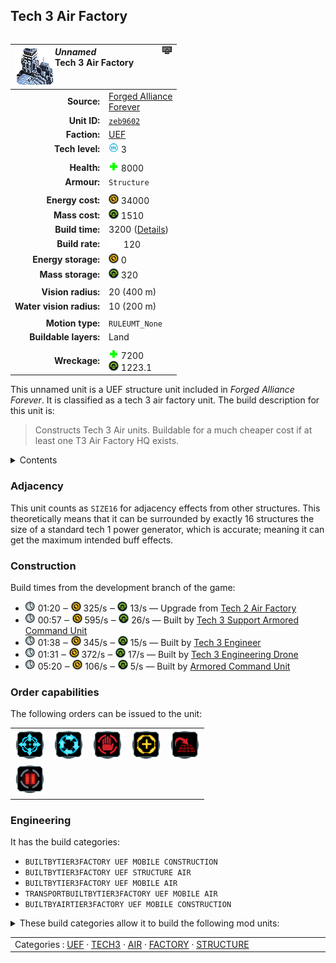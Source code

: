 Tech 3 Air Factory
----
<table align="right">
    <thead>
        <tr>
            <th align="left" colspan="2">
                <img align="left" src="icons/units/ZEB9602_icon.png" title="The unit icon" /><img align="right" src="icons/strategicicons/icon_factory3_air_rest.png" title="icon_factory3_air" /><i>Unnamed</i><br />Tech 3 Air Factory
            </th>
        </tr>
    </thead>
    <tbody>
        <tr>
            <td align="right"><strong>Source:</strong></td>
            <td><a href="Forged Alliance Forever">Forged Alliance<br />Forever</a></td>
        </tr>
        <tr>
            <td align="right"><strong>Unit ID:</strong></td>
            <td><a href="https://github.com/FAForever/fa/D:/faf-development/fa/units/ZEB9602/ZEB9602_unit.bp"><code>zeb9602</code></a></td>
        </tr>
        <tr>
            <td align="right"><strong>Faction:</strong></td>
            <td><a href="_categories.UEF">UEF</a></td>
        </tr>
        <tr>
            <td align="right"><strong>Tech level:</strong></td>
            <td><img src="icons/T3.png" title="Tech 3" /> 3</td>
        </tr>
        <tr><td align="center" colspan="2"></td></tr>
        <tr>
            <td align="right"><strong>Health:</strong></td>
            <td><img src="icons/health.png" title="Health" /> 8000</td>
        </tr>
        <tr>
            <td align="right"><strong>Armour:</strong></td>
            <td><code>Structure</code></td>
        </tr>
        <tr><td align="center" colspan="2"></td></tr>
        <tr>
            <td align="right"><strong>Energy cost:</strong></td>
            <td><img src="icons/energy.png" title="Energy" /> 34000</td>
        </tr>
        <tr>
            <td align="right"><strong>Mass cost:</strong></td>
            <td><img src="icons/mass.png" title="Mass" /> 1510</td>
        </tr>
        <tr>
            <td align="right"><strong>Build time:</strong></td>
            <td>3200 (<a href="#construction">Details</a>)</td>
        </tr>
        <tr>
            <td align="right"><strong>Build rate:</strong></td>
            <td><img src="icons/build.png" title="Build" /> 120</td>
        </tr>
        <tr>
            <td align="right"><strong>Energy storage:</strong></td>
            <td><img src="icons/energy.png" title="Energy" /> 0</td>
        </tr>
        <tr>
            <td align="right"><strong>Mass storage:</strong></td>
            <td><img src="icons/mass.png" title="Mass" /> 320</td>
        </tr>
        <tr><td align="center" colspan="2"></td></tr>
        <tr>
            <td align="right"><strong>Vision radius:</strong></td>
            <td> <span title="0.40 km, 0.25 mi">20 (400 m)</span></td>
        </tr>
        <tr>
            <td align="right"><strong>Water vision radius:</strong></td>
            <td> <span title="0.20 km, 0.12 mi">10 (200 m)</span></td>
        </tr>
        <tr><td align="center" colspan="2"></td></tr>
        <tr>
            <td align="right"><strong>Motion type:</strong></td>
            <td><code>RULEUMT_None</code></td>
        </tr>
        <tr>
            <td align="right"><strong>Buildable layers:</strong></td>
            <td>Land</td>
        </tr>
        <tr><td align="center" colspan="2"></td></tr>
        <tr>
            <td align="right"><strong>Wreckage:</strong></td>
            <td><img src="icons/health.png" title="Health" /> 7200<br /><img src="icons/mass.png" title="Mass" /> 1223.1</td>
        </tr>
    </tbody>
</table>

This unnamed unit is a UEF structure unit included in *Forged Alliance Forever*.
It is classified as a tech 3 air factory unit.
The build description for this unit is:

<blockquote>Constructs Tech 3 Air units. Buildable for a much cheaper cost if at least one T3 Air Factory HQ exists.</blockquote>

<details>
<summary>Contents</summary>

1. – <a href="#adjacency">Adjacency</a>
2. – <a href="#construction">Construction</a>
3. – <a href="#order-capabilities">Order capabilities</a>
4. – <a href="#engineering">Engineering</a>
</details>

### Adjacency
This unit counts as `SIZE16` for adjacency effects from other structures. This theoretically means that it can be surrounded by exactly 16 structures the size of a standard tech 1 power generator, which is accurate; meaning it can get the maximum intended buff effects. 

### Construction
Build times from the development branch of the game:
* <img src="icons/time.png" title="Time" /> 01:20 ‒ <img src="icons/energy.png" title="Energy" /> 325/s ‒ <img src="icons/mass.png" title="Mass" /> 13/s — Upgrade from <a href="ZEB9502">Tech 2 Air Factory</a>
* <img src="icons/time.png" title="Time" /> 00:57 ‒ <img src="icons/energy.png" title="Energy" /> 595/s ‒ <img src="icons/mass.png" title="Mass" /> 26/s — Built by <a href="UEL0301">Tech 3 Support Armored Command Unit</a>
* <img src="icons/time.png" title="Time" /> 01:38 ‒ <img src="icons/energy.png" title="Energy" /> 345/s ‒ <img src="icons/mass.png" title="Mass" /> 15/s — Built by <a href="UEL0309">Tech 3 Engineer</a>
* <img src="icons/time.png" title="Time" /> 01:31 ‒ <img src="icons/energy.png" title="Energy" /> 372/s ‒ <img src="icons/mass.png" title="Mass" /> 17/s — Built by <a href="UEA0003">Tech 3 Engineering Drone</a>
* <img src="icons/time.png" title="Time" /> 05:20 ‒ <img src="icons/energy.png" title="Energy" /> 106/s ‒ <img src="icons/mass.png" title="Mass" /> 5/s — Built by <a href="UEL0001">Armored Command Unit</a>

### Order capabilities
The following orders can be issued to the unit:
<table>
<td><img float="left" src="icons/orders/move.png" title="Move" /></td>
<td><img float="left" src="icons/orders/patrol.png" title="Patrol" /></td>
<td><img float="left" src="icons/orders/stop.png" title="Stop" /></td>
<td><img float="left" src="icons/orders/guard.png" title="Assist" /></td>
<td><img float="left" src="icons/orders/stand-ground.png" title="Fire State" /></td>
<tr>
<td><img float="left" src="icons/orders/pause.png" title="Pause Construction
Pause/unpause current construction order" /></td>
</table>

### Engineering
It has the build categories:
* <code>BUILTBYTIER3FACTORY UEF MOBILE CONSTRUCTION</code>
* <code>BUILTBYTIER3FACTORY UEF STRUCTURE AIR</code>
* <code>BUILTBYTIER3FACTORY UEF MOBILE AIR</code>
* <code>TRANSPORTBUILTBYTIER3FACTORY UEF MOBILE AIR</code>
* <code>BUILTBYAIRTIER3FACTORY UEF MOBILE CONSTRUCTION</code>


<details>
<summary>These build categories allow it to build the following mod units:

</summary>

<table>
    <tr>
        <td><img src="icons/T1.png" title="T1" /></td>
        <td><a href="UEL0105"><img src="icons/units/UEL0105_icon.png" title="Tech 1 Engineer" width="64px" /></a></td>
        <td><a href="UEA0101"><img src="icons/units/UEA0101_icon.png" title="Tech 1 Air Scout" width="64px" /></a></td>
        <td><a href="UEA0102"><img src="icons/units/UEA0102_icon.png" title="Tech 1 Interceptor" width="64px" /></a></td>
        <td><a href="UEA0103"><img src="icons/units/UEA0103_icon.png" title="Tech 1 Attack Bomber" width="64px" /></a></td>
        <td><a href="UEA0107"><img src="icons/units/UEA0107_icon.png" title="Tech 1 Light Air Transport" width="64px" /></a></td>
    </tr>
    <tr>
        <td><img src="icons/T2.png" title="T2" /></td>
        <td><a href="UEL0208"><img src="icons/units/UEL0208_icon.png" title="Tech 2 Engineer" width="64px" /></a></td>
        <td><a href="XEL0209"><img src="icons/units/XEL0209_icon.png" title="Tech 2 Field Engineer" width="64px" /></a></td>
        <td><a href="DEA0202"><img src="icons/units/DEA0202_icon.png" title="Tech 2 Fighter/Bomber" width="64px" /></a></td>
        <td><a href="UEA0204"><img src="icons/units/UEA0204_icon.png" title="Tech 2 Torpedo Bomber" width="64px" /></a></td>
        <td><a href="UEA0203"><img src="icons/units/UEA0203_icon.png" title="Tech 2 Gunship" width="64px" /></a></td>
        <td><a href="UEA0104"><img src="icons/units/UEA0104_icon.png" title="Tech 2 Air Transport" width="64px" /></a></td>
    </tr>
    <tr>
        <td><img src="icons/T3.png" title="T3" /></td>
        <td><a href="UEL0309"><img src="icons/units/UEL0309_icon.png" title="Tech 3 Engineer" width="64px" /></a></td>
        <td><a href="UEA0302"><img src="icons/units/UEA0302_icon.png" title="Tech 3 Spy Plane" width="64px" /></a></td>
        <td><a href="UEA0303"><img src="icons/units/UEA0303_icon.png" title="Tech 3 Air Superiority Fighter" width="64px" /></a></td>
        <td><a href="UEA0304"><img src="icons/units/UEA0304_icon.png" title="Tech 3 Strategic Bomber" width="64px" /></a></td>
        <td><a href="UEA0305"><img src="icons/units/UEA0305_icon.png" title="Tech 3 Heavy Gunship" width="64px" /></a></td>
        <td><a href="XEA0306"><img src="icons/units/XEA0306_icon.png" title="Tech 3 Heavy Air Transport" width="64px" /></a></td>
    </tr>
</table>

</details>


<table align="center">
<td width="1215px">Categories : 
<a href="_categories.UEF">UEF</a> · 
<a href="_categories.TECH3">TECH3</a> · 
<a href="_categories.AIR">AIR</a> · 
<a href="_categories.FACTORY">FACTORY</a> · 
<a href="_categories.STRUCTURE">STRUCTURE</a></td>
</table>

